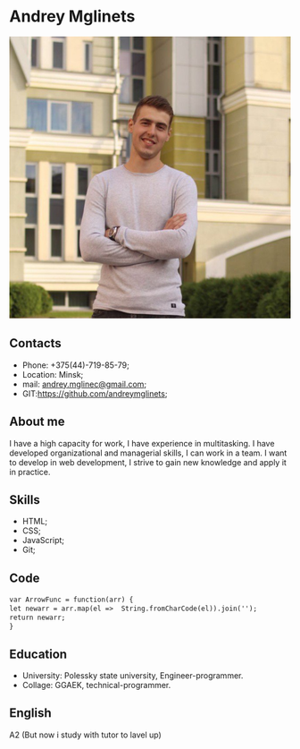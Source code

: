 # Andrey Mglinets
 ![Me](./photo_2023-03-08_17-33-40.jpg)
## Contacts
* Phone: +375(44)-719-85-79;
* Location: Minsk;
* mail: andrey.mglinec@gmail.com;
* GIT:https://github.com/andreymglinets;

## About me
I have a high capacity for work, I have experience in multitasking. I have developed organizational and
managerial skills, I can work in a team. I want to develop in web development, I strive to gain new
knowledge and apply it in practice.

## Skills
* HTML;
* CSS;
* JavaScript;
* Git;

## Code 
    var ArrowFunc = function(arr) {
    let newarr = arr.map(el =>  String.fromCharCode(el)).join('');
    return newarr;
    }

## Education
* University: Polessky state university, Engineer-programmer.
* Collage: GGAEK, technical-programmer.

## English
A2 (But now i study with tutor to lavel up)